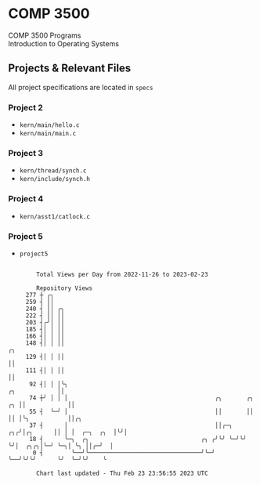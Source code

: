 # COMP 3500
COMP 3500 Programs  
Introduction to Operating Systems  
## Projects & Relevant Files
All project specifications are located in `specs`
### Project 2
- `kern/main/hello.c`
- `kern/main/main.c`
### Project 3
- `kern/thread/synch.c`
- `kern/include/synch.h`
### Project 4
- `kern/asst1/catlock.c`
### Project 5
- `project5`

```

        Total Views per Day from 2022-11-26 to 2023-02-23

        Repository Views
     277 ┼ ╭╮
     259 ┤ ││
     240 ┤ ││ ╭╮
     222 ┤ ││ ││
     203 ┤╭╯│ ││
     185 ┤│ │ ││
     166 ┤│ │ ││
     148 ┤│ │ ││                                                                               ╭╮
     129 ┤│ │ ││                                                                               ││
     111 ┤│ │ ││                                                                               ││
      92 ┤│ │ │╰╮                                                                ╭╮            ││
      74 ┼╯ │ │ │                                          ╭╮       ╭╮        ╭╮ ││            ││
      55 ┤  ╰─╯ │                                          ││       ││        ││ │╰╮           ││╭╮
      37 ┤      │                                          ││╭─╮ ╭╮╭╯│╭╮      ││ │ │  ╭─╮  ╭╮  │╰╯│
      18 ┤      ╰─╮  ╭╮                                ╭╮ ╭╯╰╯ ╰─╯╰╯ ╰╯│  ╭╮╭╮│╰─╯ ╰─╮│ ╰╮ ││╭─╯  │
       0 ┤        ╰──╯╰────────────────────────────────╯╰─╯            ╰──╯╰╯╰╯      ╰╯  ╰─╯╰╯    ╰

        Chart last updated - Thu Feb 23 23:56:55 2023 UTC
        
```
